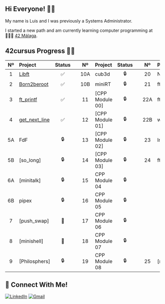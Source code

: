 ## Hi Everyone! 👋🏻

My name is Luis and I was previously a Systems Administrator.

I started a new path and am currently learning computer programming at 👨🏻‍💻 [42 Málaga](https://www.42malaga.com/).

## 42cursus Progress 💪🏻
| Nº  | Project                                     | Status |   | Nº  | Project                                   | Status |   | Nº  | Project                        | Status |
| :-: | :------------------------------------------ | :----: | - | :-: | :---------------------------------------- | :----: | - | :-: | :----------------------------- | :----: |
| 1   | [Libft](../../../42-libft)                  | ✅     |   | 10A | cub3d                                      | 🔒     |   | 20  | NetPractice                    | 🔒      |
| 2   | [Born2beroot](../../../42-born2beroot)      | ✅     |   | 10B | miniRT                                     | 🔒     |   | 21  | ft_containers                  | 🔒      |
| 3   | [ft_printf](../../../42-ft_printf)          | ✅     |   | 11  | [CPP Module 00]<!-- (../../../42-cpp_module_00) --> | 🔒     |   | 22A | ft_irc                         | 🔒      |
| 4   | [get_next_line](../../../42-get_next_line)  | ✅     |   | 12  | [CPP Module 01]<!-- (../../../42-cpp_module_01) --> | 🔒     |   | 22B | webserv                        | 🔒      |
| 5A  | FdF                                         | 🔒     |   | 13  | [CPP Module 02]<!-- (../../../42-cpp_module_02) --> | 🔒     |   | 23  | Inception                      | 🔒      |
| 5B  | [so_long]<!-- (../../../42-so_long) -->              | 🔒     |   | 14  | [CPP Module 03]<!-- (../../../42-cpp_module_03) --> | 🔒     |   | 24  | ft_transcendence               | 🔒      |
| 6A  | [minitalk]<!-- (../../../42-minitalk) -->            | 🔒     |   | 15  | CPP Module 04                              | 🔒     |   |     |                                |         |
| 6B  | pipex                                       | 🔒     |   | 16  | CPP Module 05                              | 🔒     |   |     |                                |         |
| 7   | [push_swap]<!-- (../../../42-push_swap) -->          | 📝     |   | 17  | CPP Module 06                              | 🔒     |   |     |                                |         |
| 8   | [minishell]<!-- (../../../../bunyod16/minishell) --> | 📝     |   | 18  | CPP Module 07                              | 🔒     |   |     |                                |         |
| 9   | [Philosphers]<!-- (../../../42-philosophers) -->     | 🔒     |   | 19  | CPP Module 08                              | 🔒     |   | 25  | [netwhat]<!-- (../../../42-netwhat) --> | 🔒      |

## 📱 Connect With Me!
[![LinkedIn](https://img.shields.io/badge/-LinkedIn-0e76a8?style=flat-square&logo=linkedin&logoColor=white)](https://www.linkedin.com/in/luis-francisco-morales-maldonado-a64363106/)
[![Gmail](https://img.shields.io/badge/-Gmail-d95040?style=flat-square&logo=gmail&logoColor=white)](mailto:luiste49@gmail.com)

